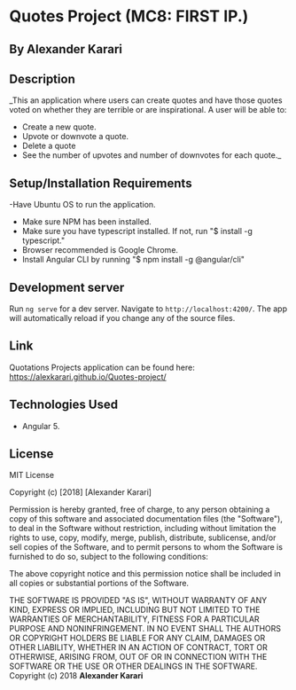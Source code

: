 # Quotes Project (MC8: FIRST IP.)

## By Alexander Karari

## Description

_This an application where users can create quotes and have those quotes voted on whether they are
terrible or are inspirational. A user will be able to:
- Create a new quote.
- Upvote or downvote a quote.
- Delete a quote
- See the number of upvotes and number of downvotes for each quote._

## Setup/Installation Requirements

-Have Ubuntu OS to run the application.
- Make sure NPM has been installed.
- Make sure you have typescript installed. If not, run "$ install -g typescript."
- Browser recommended is Google Chrome.
- Install Angular CLI by running "$ npm install -g @angular/cli"

## Development server

Run `ng serve` for a dev server. Navigate to `http://localhost:4200/`. The app will automatically reload if you change any of the source files.

## Link

Quotations Projects application can be found here: <https://alexkarari.github.io/Quotes-project/>

## Technologies Used
- Angular 5.

## License

MIT License

Copyright (c) [2018] [Alexander Karari]

Permission is hereby granted, free of charge, to any person obtaining a copy
of this software and associated documentation files (the "Software"), to deal
in the Software without restriction, including without limitation the rights
to use, copy, modify, merge, publish, distribute, sublicense, and/or sell
copies of the Software, and to permit persons to whom the Software is
furnished to do so, subject to the following conditions:

The above copyright notice and this permission notice shall be included in all
copies or substantial portions of the Software.

THE SOFTWARE IS PROVIDED "AS IS", WITHOUT WARRANTY OF ANY KIND, EXPRESS OR
IMPLIED, INCLUDING BUT NOT LIMITED TO THE WARRANTIES OF MERCHANTABILITY,
FITNESS FOR A PARTICULAR PURPOSE AND NONINFRINGEMENT. IN NO EVENT SHALL THE
AUTHORS OR COPYRIGHT HOLDERS BE LIABLE FOR ANY CLAIM, DAMAGES OR OTHER
LIABILITY, WHETHER IN AN ACTION OF CONTRACT, TORT OR OTHERWISE, ARISING FROM,
OUT OF OR IN CONNECTION WITH THE SOFTWARE OR THE USE OR OTHER DEALINGS IN THE
SOFTWARE.
Copyright (c) 2018 **Alexander Karari**
